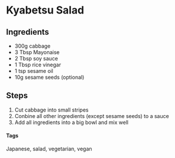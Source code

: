 # Kyabetsu Salad

## Ingredients

* 300g cabbage
* 3 Tbsp Mayonaise
* 2 Tbsp soy sauce
* 1 Tbsp rice vinegar 
* 1 tsp sesame oil 
* 10g sesame seeds (optional)

## Steps

1. Cut cabbage into small stripes 
2. Conbine all other ingredients (except sesame seeds) to a sauce 
3. Add all ingredients into a big bowl and mix well 


#### Tags
Japanese, salad, vegetarian, vegan
